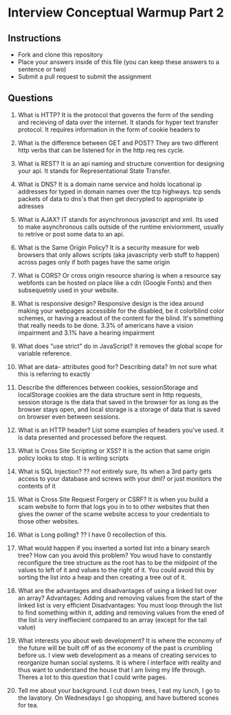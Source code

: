 # Interview Conceptual Warmup Part 2

## Instructions

* Fork and clone this repository
* Place your answers inside of this file (you can keep these answers to a sentence or two)
* Submit a pull request to submit the assignment

## Questions

1.  What is HTTP?
It is the protocol that governs the form of the sending and recieving of data over the internet. It stands for hyper text transfer protocol. It requires information in the form of cookie headers to

2.  What is the difference between GET and POST?
They are two different http verbs that can be listened for in the http req res cycle.

3.  What is REST?
It is an api naming and structure convention for designing your api. It stands for Representational State Transfer. 

4.  What is DNS?
It is a domain name service and holds locational ip addresses for typed in domain names over the tcp highways. tcp sends packets of data to dns's that then get decrypted to appropriate ip adresses 

5.  What is AJAX?
IT stands for asynchronous javascript and xml. Its used to make asynchronous calls outside of the runtime eniviornment, usually to retrive or post some data to an api.

6.  What is the Same Origin Policy?
It is a security measure for web browsers that only allows scripts (aka javascripty verb stuff to happen) across pages only if both pages have the same origin

7.  What is CORS?
Or cross origin resource sharing is when a resource say webfonts can be hosted on place like a cdn (Google Fonts) and then subsequetnly used in your website.

8.  What is responsive design?
Responsive design is the idea around making your webpages accessible for the disabled, be it colorblind color schemes, or having a readout of the content for the blind. It's something that really needs to be done. 3.3% of americans have a vision impairment and 3.1% have a hearing impairment

9.  What does "use strict" do in JavaScript?
it removes the global scope for variable reference.

10. What are data- attributes good for?
Describing data? Im not sure what this is referring to exactly

11. Describe the differences between cookies, sessionStorage and localStorage
cookies are the data structure sent in http requests, session storage is the data that saved in the browser for as long as the browser stays open, and local storage is a storage of data that is saved on browser even between sessions.

12. What is an HTTP header? List some examples of headers you've used.
it is data presented and processed before the request. 

13. What is Cross Site Scripting or XSS?
It is the action that same origin policy looks to stop. It is writing scripts

14. What is SQL Injection?
?? not entirely sure, Its when a 3rd party gets access to your database and screws with your dml? or just monitors the contents of it

15. What is Cross Site Request Forgery or CSRF?
It is when you build a scam website to form that logs you in to to other websites that then gives the owner of the scame website access to your credentials to those other websites.

16. What is Long polling?
?? I have 0 recollection of this.

17. What would happen if you inserted a sorted list into a binary search tree? How can you avoid this problem?
You woud have to constantly reconfigure the tree structure as the root has to be the midpoint of the values to left of it and values to the right of it. You could avoid this by sorting the list into a heap and then creating a tree out of it.

18. What are the advantages and disadvantages of using a linked list over an array?
Advantages: Adding and removing values from the start of the linked list is very efficient
Disadvantages: You must loop through the list to find something within it, adding and removing values from the ened of the list is very ineffiecient compared to an array (except for the tail value)

19. What interests you about web development?
It is where the economy of the future will be built off of as the economy of the past is crumbling before us. I view web development as a means of creating services to reorganize human social systems. It is where I interface with reality and thus want to understand the house that I am living my life through. Theres a lot to this question that I could write pages.

20. Tell me about your background.
 I cut down trees, I eat my lunch, I go to the lavatory. On Wednesdays I go shopping, and have buttered scones for tea.